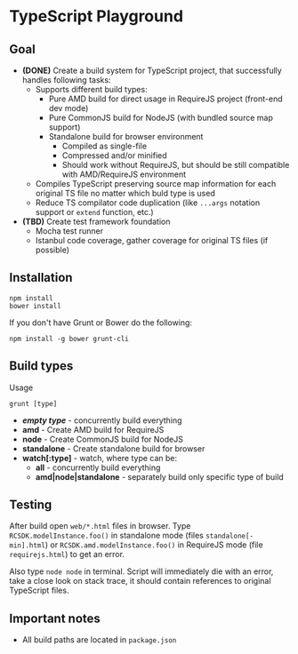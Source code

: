 # TypeScript Playground

## Goal

* **(DONE)** Create a build system for TypeScript project, that successfully handles following tasks:
    * Supports different build types:
        * Pure AMD build for direct usage in RequireJS project (front-end dev mode)
        * Pure CommonJS build for NodeJS (with bundled source map support)
        * Standalone build for browser environment
            * Compiled as single-file
            * Compressed and/or minified
            * Should work without RequireJS, but should be still compatible with AMD/RequireJS environment
    * Compiles TypeScript preserving source map information for each original TS file no matter which buld type is used
    * Reduce TS compilator code duplication (like `...args` notation support or `extend` function, etc.)
* **(TBD)** Create test framework foundation
    * Mocha test runner
    * Istanbul code coverage, gather coverage for original TS files (if possible)

## Installation

```
npm install
bower install
```

If you don't have Grunt or Bower do the following:
```
npm install -g bower grunt-cli
```

## Build types

Usage

```
grunt [type]
```

* ***empty type*** - concurrently build everything
* **amd** - Create AMD build for RequireJS
* **node** - Create CommonJS build for NodeJS
* **standalone** - Create standalone build for browser
* **watch[:type]** - watch, where type can be:
    * **all** - concurrently build everything
    * **amd|node|standalone** - separately build only specific type of build

## Testing

After build open `web/*.html` files in browser. Type `RCSDK.modelInstance.foo()` in standalone mode (files
`standalone[-min].html`) or `RCSDK.amd.modelInstance.foo()` in RequireJS mode (file `requirejs.html`) to get an error.

Also type `node node` in terminal. Script will immediately die with an error, take a close look on stack trace, it
should contain references to original TypeScript files.  

## Important notes

* All build paths are located in `package.json`